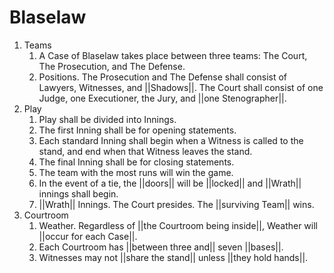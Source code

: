 # Blaselaw

1. Teams
	1. A Case of Blaselaw takes place between three teams: The Court, The 
	   Prosecution, and The Defense.
	2. Positions. The Prosecution and The Defense shall consist of Lawyers,
	   Witnesses, and ||Shadows||. The Court shall consist of one Judge, one
	   Executioner, the Jury, and ||one Stenographer||.
2. Play
	1. Play shall be divided into Innings.
	2. The first Inning shall be for opening statements.
	3. Each standard Inning shall begin when a Witness is called to the stand,
	   and end when that Witness leaves the stand.
	4. The final Inning shall be for closing statements.
	5. The team with the most runs will win the game.
	6. In the event of a tie, the ||doors|| will be ||locked|| and ||Wrath||
	   innings shall begin.
	7. ||Wrath|| Innings. The Court presides. The ||surviving Team|| wins.
3. Courtroom
	1. Weather. Regardless of ||the Courtroom being inside||, Weather will
	   ||occur for each Case||. 
	2. Each Courtroom has ||between three and|| seven ||bases||.
	3. Witnesses may not ||share the stand|| unless ||they hold hands||.
